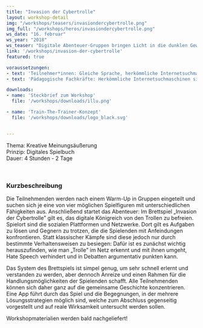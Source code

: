 ```yaml
---
title: "Invasion der Cybertrolle"
layout: workshop-detail
img: "/workshops/teasers/invasiondercybertrolle.png"
img_full: "/workshops/heros/invasiondercybertrolle.png"
ws_date: "16. februar"
ws_year: "2018"
ws_teaser: "Digitale Abenteuer-Gruppen bringen Licht in die dunklen Gewölbe sozialer Plattformen. Gegen die dort lauernden Trolle helfen aber weder Schwerter noch Zauber, sondern nur gute Argumente und Redegeschick! "
link: '/workshops/invasion-der-cybertrolle'
featured: true

voraussetzungen:
- text: 'Teilnehmer*innen: Gleiche Sprache, herkömmliche Internetsuchmaschinen sind bekannt'
- text: 'Pädagogische Fachkräfte: Herkömmliche Internetsuchmaschinen sind bekannt, Interesse an Methoden zu Fake News'

downloads:
- name: 'Steckbrief zum Workshop'
  file: '/workshops/downloads/illu.png'

- name: 'Train-The-Trainer-Konzept'
  file: '/workshops/downloads/logo_black.svg'


---
```

<div class="join__statement fond_purple_gradient ">
    <div class="container text__white text-center">
        <div class="row">
            <p>
				Thema: Kreative Meinungsäußerung <br>
				Prinzip: Digitales Spielbuch <br>
				Dauer: 4 Stunden - 2 Tage
            </p>
		</div>
	</div>
</div>
<br>


<h3>Kurzbeschreibung</h3>
<p>
	Die Teilnehmenden werden nach einem Warm-Up in Gruppen eingeteilt und suchen sich je eine von vier möglichen Spielfiguren mit unterschiedlichen Fähigkeiten aus. Anschließend startet das Abenteuer: Im Brettspiel „Invasion der Cybertrolle” gilt es, das digitale Königreich von den Trollen zu befreien. Spielort sind die sozialen Plattformen und Netzwerke. Dort gilt es Aufgaben zu lösen und Gegnern zu trotzen, die die Spielenden mit Anfeindungen konfrontieren. Statt klassischer Kämpfe sind diese jedoch nur durch bestimmte Verhaltensweisen zu besiegen: Dafür ist es zunächst wichtig herauszufinden, wie man „Trolle” im Netz erkennt und mit ihnen umgeht, Hate Speech verhindert und in Debatten argumentativ punkten kann. 
</p>
<p>
	Das System des Brettspiels ist simpel genug, um sehr schnell erlernt und verstanden zu werden, aber dennoch Anreize und einen Rahmen für die Handlungsmöglichkeiten der Spielenden schafft. Alle Teilnehmenden können sich daher ganz auf die gemeinsame Geschichte konzentrieren. Eine App führt durch das Spiel und die Begegnungen, in der mehrere Lösungsstrategien möglich sind, welche zum Abschluss gegenseitig vorgestellt und auf reale Wirksamkeit untersucht werden sollen.
</p>
<p>
Workshopmaterialien werden bald nachgeliefert!
</p>







